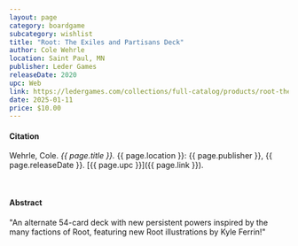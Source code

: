```yaml
---
layout: page
category: boardgame
subcategory: wishlist
title: "Root: The Exiles and Partisans Deck"
author: Cole Wehrle
location: Saint Paul, MN
publisher: Leder Games
releaseDate: 2020
upc: Web
link: https://ledergames.com/collections/full-catalog/products/root-the-exiles-and-partisans-deck
date: 2025-01-11
price: $10.00
---
```


#### Citation

Wehrle, Cole. *{{ page.title }}.* {{ page.location }}: {{ page.publisher }}, {{ page.releaseDate }}. [{{ page.upc }}]({{ page.link }}).

<br>


#### Abstract

"An alternate 54-card deck with new persistent powers inspired by the many factions of Root, featuring new Root illustrations by Kyle Ferrin!"
